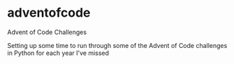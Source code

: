 # adventofcode
Advent of Code Challenges

Setting up some time to run through some of the Advent of Code challenges in Python for each year I've missed
